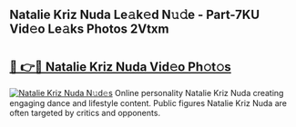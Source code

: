 ## Natalie Kriz Nuda Le𝚊k𝚎d N𝚞𝚍e - Part-7KU Vid𝚎o Le𝚊ks Photos 2Vtxm

# <h2><a href="http://fbb7yg.evod.top/?m=Natalie+Kriz+Nuda">🔗 👉🔴 Natalie Kriz Nuda Vid𝚎o Ph𝚘t𝚘s</a></h2>

[![Natalie Kriz Nuda N𝚞d𝚎s](https://i.imgur.com/8V9OHl7.gif)](http://fbb7yg.evod.top/?m=Natalie+Kriz+Nuda)
Online personality Natalie Kriz Nuda creating engaging dance and lifestyle content. Public figures Natalie Kriz Nuda are often targeted by critics and opponents. 
